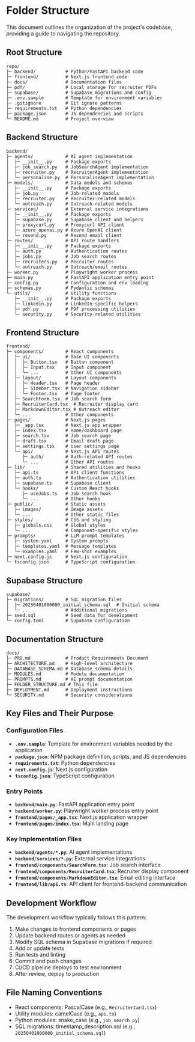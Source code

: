 # Folder Structure

This document outlines the organization of the project's codebase, providing a guide to navigating the repository.

## Root Structure

```
repo/
├─ backend/           # Python/FastAPI backend code
├─ frontend/          # Next.js frontend code
├─ docs/              # Documentation files
├─ pdf/               # Local storage for recruiter PDFs
├─ supabase/          # Supabase migrations and config
├─ .env.sample        # Template for environment variables
├─ .gitignore         # Git ignore patterns
├─ requirements.txt   # Python dependencies
├─ package.json       # JS dependencies and scripts
└─ README.md          # Project overview
```

## Backend Structure

```
backend/
├─ agents/            # AI agent implementation
│  ├─ __init__.py     # Package exports
│  ├─ job_search.py   # JobSearchAgent implementation
│  ├─ recruiter.py    # RecruiterAgent implementation
│  └─ personalise.py  # PersonaliseAgent implementation
├─ models/            # Data models and schemas
│  ├─ __init__.py     # Package exports
│  ├─ job.py          # Job-related models
│  ├─ recruiter.py    # Recruiter-related models
│  └─ outreach.py     # Outreach-related models
├─ services/          # External service integrations
│  ├─ __init__.py     # Package exports
│  ├─ supabase.py     # Supabase client and helpers
│  ├─ proxycurl.py    # Proxycurl API client
│  ├─ azure_openai.py # Azure OpenAI client
│  └─ resend.py       # Resend email client
├─ routes/            # API route handlers
│  ├─ __init__.py     # Package exports
│  ├─ auth.py         # Authentication routes
│  ├─ jobs.py         # Job search routes
│  ├─ recruiters.py   # Recruiter routes
│  └─ outreach.py     # Outreach/email routes
├─ worker.py          # Playwright worker process
├─ main.py            # FastAPI application entry point
├─ config.py          # Configuration and env loading
├─ schemas.py         # Pydantic schemas
└─ utils/             # Utility functions
   ├─ __init__.py     # Package exports
   ├─ linkedin.py     # LinkedIn-specific helpers
   ├─ pdf.py          # PDF processing utilities
   └─ security.py     # Security-related utilities
```

## Frontend Structure

```
frontend/
├─ components/        # React components
│  ├─ ui/             # Base UI components
│  │  ├─ Button.tsx   # Button component
│  │  ├─ Input.tsx    # Input component
│  │  └─ ...          # Other UI components
│  ├─ layout/         # Layout components
│  │  ├─ Header.tsx   # Page header
│  │  ├─ Sidebar.tsx  # Navigation sidebar
│  │  └─ Footer.tsx   # Page footer
│  ├─ SearchForm.tsx  # Job search form
│  ├─ RecruiterCard.tsx  # Recruiter display card
│  ├─ MarkdownEditor.tsx # Outreach editor
│  └─ ...             # Other components
├─ pages/             # Next.js pages
│  ├─ _app.tsx        # Next.js app wrapper
│  ├─ index.tsx       # Home/dashboard page
│  ├─ search.tsx      # Job search page
│  ├─ draft.tsx       # Email draft page
│  ├─ settings.tsx    # User settings page
│  └─ api/            # Next.js API routes
│     ├─ auth/        # Auth-related API routes
│     └─ ...          # Other API routes
├─ lib/               # Shared utilities and hooks
│  ├─ api.ts          # API client functions
│  ├─ auth.ts         # Authentication utilities
│  ├─ supabase.ts     # Supabase client
│  └─ hooks/          # Custom React hooks
│     ├─ useJobs.ts   # Job search hook
│     └─ ...          # Other hooks
├─ public/            # Static assets
│  ├─ images/         # Image assets
│  └─ ...             # Other static files
├─ styles/            # CSS and styling
│  ├─ globals.css     # Global styles
│  └─ ...             # Component-specific styles
├─ prompts/           # LLM prompt templates
│  ├─ system.yaml     # System prompts
│  ├─ templates.yaml  # Message templates
│  └─ examples.yaml   # Few-shot examples
├─ next.config.js     # Next.js configuration
└─ tsconfig.json      # TypeScript configuration
```

## Supabase Structure

```
supabase/
├─ migrations/        # SQL migration files
│  ├─ 20250401000000_initial_schema.sql  # Initial schema
│  └─ ...             # Additional migrations
├─ seed.sql           # Seed data for development
└─ config.toml        # Supabase configuration
```

## Documentation Structure

```
docs/
├─ PRD.md             # Product Requirements Document
├─ ARCHITECTURE.md    # High-level architecture
├─ DATABASE_SCHEMA.md # Database schema details
├─ MODULES.md         # Module documentation
├─ PROMPTS.md         # AI prompt documentation
├─ FOLDER_STRUCTURE.md # This file
├─ DEPLOYMENT.md      # Deployment instructions
└─ SECURITY.md        # Security considerations
```

## Key Files and Their Purpose

### Configuration Files

- **`.env.sample`**: Template for environment variables needed by the application
- **`package.json`**: NPM package definition, scripts, and JS dependencies
- **`requirements.txt`**: Python dependencies
- **`next.config.js`**: Next.js configuration
- **`tsconfig.json`**: TypeScript configuration

### Entry Points

- **`backend/main.py`**: FastAPI application entry point
- **`backend/worker.py`**: Playwright worker process entry point
- **`frontend/pages/_app.tsx`**: Next.js application wrapper
- **`frontend/pages/index.tsx`**: Main landing page

### Key Implementation Files

- **`backend/agents/*.py`**: AI agent implementations
- **`backend/services/*.py`**: External service integrations
- **`frontend/components/SearchForm.tsx`**: Job search interface
- **`frontend/components/RecruiterCard.tsx`**: Recruiter display component
- **`frontend/components/MarkdownEditor.tsx`**: Email editing interface
- **`frontend/lib/api.ts`**: API client for frontend-backend communication

## Development Workflow

The development workflow typically follows this pattern:

1. Make changes to frontend components or pages
2. Update backend routes or agents as needed
3. Modify SQL schema in Supabase migrations if required
4. Add or update tests
5. Run tests and linting
6. Commit and push changes
7. CI/CD pipeline deploys to test environment
8. After review, deploy to production

## File Naming Conventions

- React components: PascalCase (e.g., `RecruiterCard.tsx`)
- Utility modules: camelCase (e.g., `api.ts`)
- Python modules: snake_case (e.g., `job_search.py`)
- SQL migrations: timestamp_description.sql (e.g., `20250401000000_initial_schema.sql`)